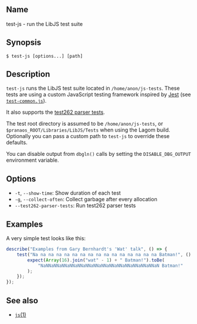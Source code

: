 ## Name

test-js - run the LibJS test suite

## Synopsis

```**sh
$ test-js [options...] [path]
```

## Description

`test-js` runs the LibJS test suite located in `/home/anon/js-tests`. These
tests are using a custom JavaScript testing framework inspired by
[Jest](https://jestjs.io) (see [`test-common.js`](/home/anon/js-tests/test-common.js)).

It also supports the [test262 parser tests](https://github.com/tc39/test262-parser-tests).

The test root directory is assumed to be `/home/anon/js-tests`, or `$pranaos_ROOT/Libraries/LibJS/Tests`
when using the Lagom build. Optionally you can pass a custom path to `test-js` to override these defaults.

You can disable output from `dbgln()` calls by setting the `DISABLE_DBG_OUTPUT` environment variable.

## Options

* `-t`, `--show-time`: Show duration of each test
* `-g`, `--collect-often`: Collect garbage after every allocation
* `--test262-parser-tests`: Run test262 parser tests

## Examples

A very simple test looks like this:

```js
describe("Examples from Gary Bernhardt's 'Wat' talk", () => {
    test("Na na na na na na na na na na na na na na na na Batman!", () => {
        expect(Array(16).join("wat" - 1) + " Batman!").toBe(
            "NaNNaNNaNNaNNaNNaNNaNNaNNaNNaNNaNNaNNaNNaNNaN Batman!"
        );
    });
});
```

## See also

* [`js`(1)](js.md)
